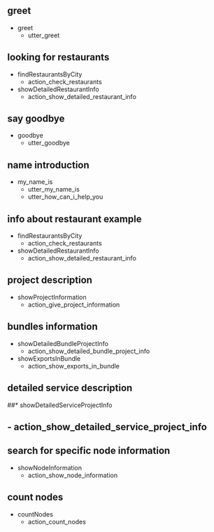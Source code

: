 ## greet
* greet
  - utter_greet

## looking for restaurants
* findRestaurantsByCity
  - action_check_restaurants
* showDetailedRestaurantInfo
  - action_show_detailed_restaurant_info

## say goodbye
* goodbye
  - utter_goodbye

## name introduction
* my_name_is
  - utter_my_name_is
  - utter_how_can_i_help_you

## info about restaurant example
* findRestaurantsByCity
  - action_check_restaurants
* showDetailedRestaurantInfo
  - action_show_detailed_restaurant_info

## project description
* showProjectInformation
  - action_give_project_information

## bundles information
* showDetailedBundleProjectInfo
  - action_show_detailed_bundle_project_info
* showExportsInBundle
  - action_show_exports_in_bundle

## detailed service description
##* showDetailedServiceProjectInfo
##  - action_show_detailed_service_project_info

## search for specific node information
* showNodeInformation
  - action_show_node_information

## count nodes
* countNodes
  - action_count_nodes